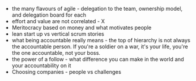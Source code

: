 - the many flavours of agile - delegation to the team, ownership model, and delegation board for each
- effort and value are not correlated - X
- Meritocracy based on money and what motivates people
- lean start up vs vertical scrum stories
- what being accountable really means - the top of hierarchy is not always the accountable person. If you're a soldier on a war, it's your life, you're the one accountable, not your boss. 
- the power of a follow - what difference you can make in the world and your accountability on it
- Choosing companies - people vs challenges
